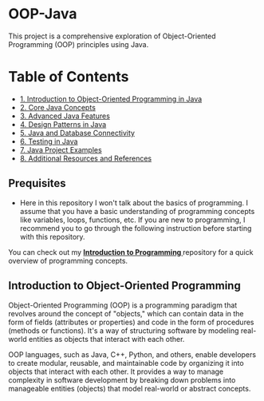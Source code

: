 # OOP-Java
This project is a comprehensive exploration of Object-Oriented Programming (OOP) principles using Java.









# Table of Contents

  - [1. Introduction to Object-Oriented Programming in Java](#1-introduction-to-object-oriented-programming-in-java)
  - [2. Core Java Concepts](#2-core-java-concepts)
  - [3. Advanced Java Features](#3-advanced-java-features)
  - [4. Design Patterns in Java](#4-design-patterns-in-java)
  - [5. Java and Database Connectivity](#5-java-and-database-connectivity)
  - [6. Testing in Java](#6-testing-in-java)
  - [7. Java Project Examples](#7-java-project-examples)
  - [8. Additional Resources and References](#8-additional-resources-and-references)


## Prequisites

- Here in this repository I won't talk about the basics of programming. I assume that you have a basic understanding of programming concepts like variables, loops, functions, etc. If you are new to programming, I recommend you to go through the following instruction before starting with this repository.

You can check out my <a href="https://github.com/saky-semicolon/Introduction-to-Programming"> <strong>Introduction to Programming </strong></a> repository for a quick overview of programming concepts.

## Introduction to Object-Oriented Programming


Object-Oriented Programming (OOP) is a programming paradigm that revolves around the concept of "objects," which can contain data in the form of fields (attributes or properties) and code in the form of procedures (methods or functions). It's a way of structuring software by modeling real-world entities as objects that interact with each other.

OOP languages, such as Java, C++, Python, and others, enable developers to create modular, reusable, and maintainable code by organizing it into objects that interact with each other. It provides a way to manage complexity in software development by breaking down problems into manageable entities (objects) that model real-world or abstract concepts.

<!-- 
Table of Contents

1. Introduction to Object-Oriented Programming in Java
    1.1. Basics of OOP
    1.2. Java Syntax Overview
    1.3. Class and Object Concepts
    1.4. Inheritance and Polymorphism
    1.5. Encapsulation and Abstraction

2. Core Java Concepts
    2.1. Data Types and Variables
    2.2. Control Structures (if-else, loops, switch)
    2.3. Methods and Functions
    2.4. Exception Handling
    2.5. Collections Framework

3. Advanced Java Features
    3.1. Generics
    3.2. Multithreading
    3.3. File Handling and I/O
    3.4. Java GUI (Swing or JavaFX)
    3.5. Networking in Java

4. Design Patterns in Java
    4.1. Creational Patterns
    4.2. Structural Patterns
    4.3. Behavioral Patterns

5. Java and Database Connectivity
    5.1. JDBC Basics
    5.2. Connecting Java with MySQL/Oracle/other databases
    5.3. CRUD Operations

6. Testing in Java
    6.1. JUnit Testing
    6.2. Test-Driven Development (TDD)
    6.3. Integration Testing

7. Java Project Examples
    7.1. Simple Java Applications
    7.2. Mini Projects
    7.3. Larger Projects showcasing multiple concepts

8. Additional Resources and References
    8.1. Recommended Books
    8.2. Online Tutorials and Courses
    8.3. Useful Java Libraries and Frameworks
 -->






